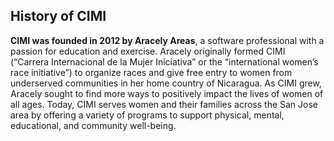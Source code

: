 ## History of CIMI

**CIMI was founded in 2012 by Aracely Areas**, a software professional with a passion for education and exercise. Aracely originally formed CIMI (“Carrera Internacional de la Mujer Iniciativa” or the “international women’s race initiative”) to organize races and give free entry to women from underserved communities in her home country of Nicaragua. As CIMI grew, Aracely sought to find more ways to positively impact the lives of women of all ages. Today, CIMI serves women and their families across the San Jose area by offering a variety of programs to support physical, mental, educational, and community well-being.
